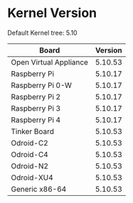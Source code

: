 
# Kernel Version

Default Kernel tree: 5.10

| Board | Version |
|-------|---------|
| Open Virtual Appliance | 5.10.53 |
| Raspberry Pi | 5.10.17 |
| Raspberry Pi 0-W | 5.10.17 |
| Raspberry Pi 2 | 5.10.17 |
| Raspberry Pi 3 | 5.10.17 |
| Raspberry Pi 4 | 5.10.17 |
| Tinker Board | 5.10.53 |
| Odroid-C2 | 5.10.53 |
| Odroid-C4 | 5.10.53 |
| Odroid-N2 | 5.10.53 |
| Odroid-XU4 | 5.10.53 |
| Generic x86-64 | 5.10.53 |
